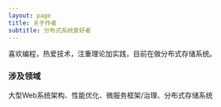 ```yaml
---
layout: page
title: 关于作者
subtitle: 分布式系统爱好者
---
```


喜欢编程，热爱技术，注重理论加实践，目前在做分布式存储系统。


### 涉及领域

大型Web系统架构、性能优化、微服务框架/治理、分布式存储系统

